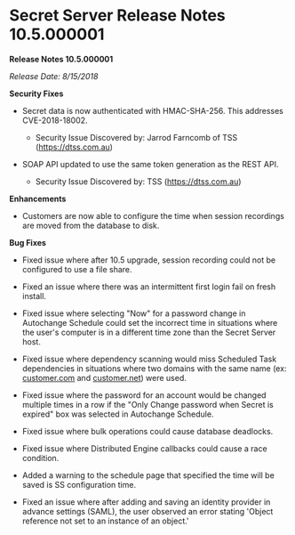 [title]: # (Secret Server Release Notes 10.5.000001)
[tags]: # (Release Notes)
[priority]: #
[display]: # (search,content,print)

# Secret Server Release Notes 10.5.000001

**Release Notes 10.5.000001**

*Release Date: 8/15/2018*

**Security Fixes**

- Secret data is now authenticated with HMAC-SHA-256. This addresses CVE-2018-18002.

  - Security Issue Discovered by: Jarrod Farncomb of TSS (https://dtss.com.au)

- SOAP API updated to use the same token generation as the REST API.

  - Security Issue Discovered by: TSS (https://dtss.com.au)

**Enhancements**

- Customers are now able to configure the time when session recordings are moved from the database to disk.

**Bug Fixes**

- Fixed issue where after 10.5 upgrade, session recording could not be configured to use a file share.

- Fixed an issue where there was an intermittent first login fail on fresh install.

- Fixed issue where selecting "Now" for a password change in Autochange Schedule could set the incorrect time in situations where the user's computer is in a different time zone than the Secret Server host.

- Fixed issue where dependency scanning would miss Scheduled Task dependencies in situations where two domains with the same name (ex: [customer.com](http://customer.com) and [customer.net](http://customer.net)) were used.

- Fixed issue where the password for an account would be changed multiple times in a row if the "Only Change password when Secret is expired" box was selected in Autochange Schedule.

- Fixed issue where bulk operations could cause database deadlocks.

- Fixed issue where Distributed Engine callbacks could cause a race condition.

- Added a warning to the schedule page that specified the time will be saved is SS configuration time.
- Fixed an issue where after adding and saving an identity provider in advance settings (SAML), the user observed an error stating 'Object reference not set to an instance of an object.'